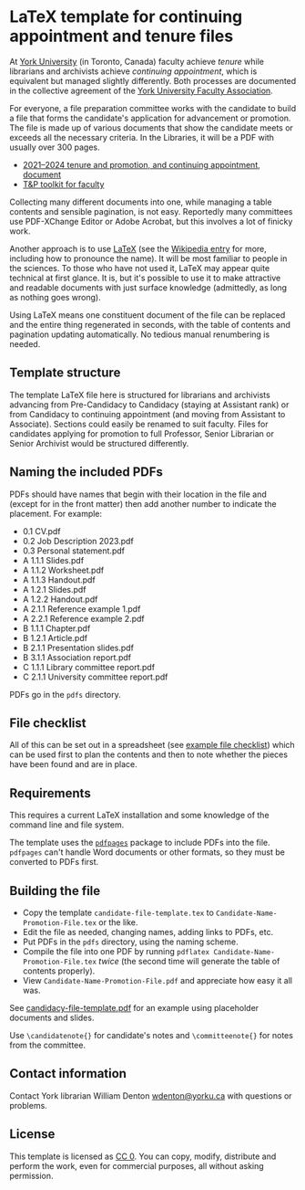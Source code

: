 # LaTeX template for continuing appointment and tenure files

At [York University](https://www.yorku.ca/) (in Toronto, Canada) faculty achieve *tenure* while librarians and archivists achieve *continuing appointment*, which is equivalent but managed slightly differently.  Both processes are documented in the collective agreement of the [York University Faculty Association](https://www.yufa.ca/).

For everyone, a file preparation committee works with the candidate to build a file that forms the candidate's application for advancement or promotion.  The file is made up of various documents that show the candidate meets or exceeds all the necessary criteria.  In the Libraries, it will be a PDF with usually over 300 pages.

+ [2021–2024 tenure and promotion, and continuing appointment, document](https://www.yufa.ca/2021_24_t_p)
+ [T&P toolkit for faculty](https://www.yorku.ca/secretariat/senate/tenure-and-promotions-committee/tp-toolkit/)

Collecting many different documents into one, while managing a table contents and sensible pagination, is not easy.  Reportedly many committees use PDF-XChange Editor or Adobe Acrobat, but this involves a lot of finicky work.

Another approach is to use [LaTeX](https://www.latex-project.org/) (see the [Wikipedia entry](https://en.wikipedia.org/wiki/LaTeX) for more, including how to pronounce the name).  It will be most familiar to people in the sciences.  To those who have not used it, LaTeX may appear quite technical at first glance.  It is, but it's possible to use it to make attractive and readable documents with just surface knowledge (admittedly, as long as nothing goes wrong).

Using LaTeX means one constituent document of the file can be replaced and the entire thing regenerated in seconds, with the table of contents and pagination updating automatically.  No tedious manual renumbering is needed.

## Template structure

The template LaTeX file here is structured for librarians and archivists advancing from Pre-Candidacy to Candidacy (staying at Assistant rank) or from Candidacy to continuing appointment (and moving from Assistant to Associate).  Sections could easily be renamed to suit faculty.  Files for candidates applying for promotion to full Professor, Senior Librarian or Senior Archivist would be structured differently.

## Naming the included PDFs

PDFs should have names that begin with their location in the file and (except for in the front matter) then add another number to indicate the placement. For example:

+ 0.1 CV.pdf
+ 0.2 Job Description 2023.pdf
+ 0.3 Personal statement.pdf
+ A 1.1.1 Slides.pdf
+ A 1.1.2 Worksheet.pdf
+ A 1.1.3 Handout.pdf
+ A 1.2.1 Slides.pdf
+ A 1.2.2 Handout.pdf
+ A 2.1.1 Reference example 1.pdf
+ A 2.2.1 Reference example 2.pdf
+ B 1.1.1 Chapter.pdf
+ B 1.2.1 Article.pdf
+ B 2.1.1 Presentation slides.pdf
+ B 3.1.1 Association report.pdf
+ C 1.1.1 Library committee report.pdf
+ C 2.1.1 University committee report.pdf

PDFs go in the `pdfs` directory.

## File checklist

All of this can be set out in a spreadsheet (see [example file checklist](file-checklist.ods)) which can be used first to plan the contents and then to note whether the pieces have been found and are in place.

## Requirements

This requires a current LaTeX installation and some knowledge of the command line and file system.

The template uses the [`pdfpages`](https://ctan.org/pkg/pdfpages) package to include PDFs into the file.  `pdfpages` can't handle Word documents or other formats, so they must be converted to PDFs first.

## Building the file

+ Copy the template `candidate-file-template.tex` to `Candidate-Name-Promotion-File.tex` or the like.
+ Edit the file as needed, changing names, adding links to PDFs, etc.
+ Put PDFs in the `pdfs` directory, using the naming scheme.
+ Compile the file into one PDF by running `pdflatex Candidate-Name-Promotion-File.tex` *twice* (the second time will generate the table of contents properly).
+ View `Candidate-Name-Promotion-File.pdf` and appreciate how easy it all was.

See [candidacy-file-template.pdf](candidacy-file-template.pdf) for an example using placeholder documents and slides.

Use `\candidatenote{}` for candidate's notes and `\committeenote{}` for notes from the committee.

## Contact information

Contact York librarian William Denton <wdenton@yorku.ca> with questions or problems.

## License

This template is licensed as [CC 0](https://creativecommons.org/publicdomain/zero/1.0/).  You can copy, modify, distribute and perform the work, even for commercial purposes, all without asking permission.
